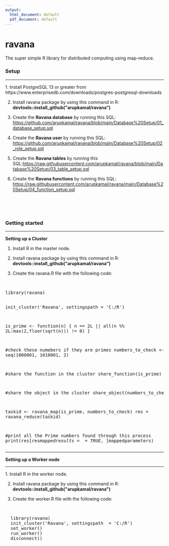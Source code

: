 ```yaml
---
output:
  html_document: default
  pdf_document: default
---
```

# ravana
  The super simple R library for distributed computing using map-reduce.
  
  
  
  <h3><b>Setup</b></h3>
  <hr>
  1. Install PostgreSQL 13 or greater from https://www.enterprisedb.com/downloads/postgres-postgresql-downloads
  
  2. Install ravana package by using this command in R:
     <b>devtools::install_github("arupkamal/ravana")</b>
  
  3. Create the <b>Ravana database</b> by running this SQL: https://github.com/arupkamal/ravana/blob/main/Database%20Setup/01_database_setup.sql
  
  3. Create the <b>Ravana user</b>   by running this SQL: https://github.com/arupkamal/ravana/blob/main/Database%20Setup/02_role_setup.sql
  
  4. Create the <b>Ravana tables</b> by running this SQL:https://raw.githubusercontent.com/arupkamal/ravana/blob/main/Database%20Setup/03_table_setup.sql
  
  5. Create the <b>Ravana functions</b> by running this SQL: https://raw.githubusercontent.com/arupkamal/ravana/main/Database%20Setup/04_function_setup.sql
  
  <br>
  <br>
  <br>

  <h3><b>Getting started</b></h3>
  <hr>
  <b>Setting up a Cluster</b>
  
  1. Install R in the master node. 
  
  2. Install ravana package by using this command in R:
     <b>devtools::install_github("arupkamal/ravana")</b>
     
  3. Create the ravana.R file with the following code:

  <br>
  <pre>
library(ravana)
  
init_cluster('Ravana', settingspath  = 'C:/R')
  
is_prime <- function(n) {
    n == 2L || all(n %% 2L:max(2,floor(sqrt(n))) != 0)
    }

#check these numebers if they are primes
numbers_to_check <- seq(1000001, 1010001, 2)
  
#share the function in the cluster
share_function(is_prime)

#share the object in the cluster
share_object(numbers_to_check)


taskid <- ravana_map(is_prime, numbers_to_check)
res = ravana_reduce(taskid)
  
#print all the Prime numbers found through this process
print(res[res$mappedresults==TRUE,]$mappedparameters)
</pre>
  
  <hr>
  
  <b>Setting up a Worker node</b>
  <hr>
  1. Install R in the worker node. 
  
  2. Install ravana package by using this command in R:
     <b>devtools::install_github("arupkamal/ravana")</b>
     
  3. Create the worker.R file with the following code:
  
  <br>
  <pre>
  library(ravana)
  init_cluster('Ravana', settingspath  = 'C:/R')
  set_worker()
  run_worker()
  disconnect()
  </pre>
  

